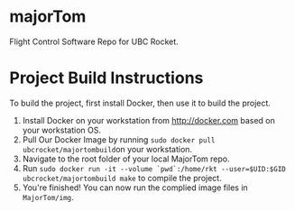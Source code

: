 # majorTom
Flight Control Software Repo for UBC Rocket.

# Project Build Instructions
To build the project, first install Docker, then use it to build the project.

1. Install Docker on your workstation from http://docker.com based on your workstation OS.
2. Pull Our Docker Image by running `sudo docker pull ubcrocket/majortombuild`on your workstation.
3. Navigate to the root folder of your local MajorTom repo.
4. Run ```sudo docker run -it --volume `pwd`:/home/rkt --user=$UID:$GID ubcrocket/majortombuild make``` to compile the project.
5. You're finished! You can now run the complied image files in `MajorTom/img`.
